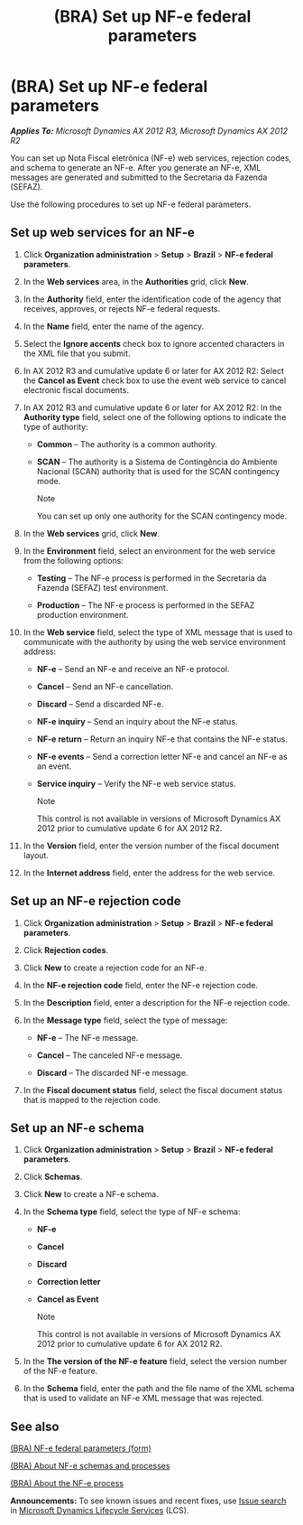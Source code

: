 ﻿---
title: (BRA) Set up NF-e federal parameters
TOCTitle: (BRA) Set up NF-e federal parameters
ms:assetid: 45298749-f4bb-4cb9-8696-87687243a37a
ms:mtpsurl: https://technet.microsoft.com/en-us/library/JJ933512(v=AX.60)
ms:contentKeyID: 50935128
ms.date: 04/18/2014
mtps_version: v=AX.60
f1_keywords:
- BRA
- Brazil
- electronic fiscal document parameters
- Forms.EFDocParameters_BR
- NF-e federal parameters
- BR-00044
- MsDynAx060.Forms.EFDocParameters_BR
---

# (BRA) Set up NF-e federal parameters 


_**Applies To:** Microsoft Dynamics AX 2012 R3, Microsoft Dynamics AX 2012 R2_

You can set up Nota Fiscal eletrônica (NF-e) web services, rejection codes, and schema to generate an NF-e. After you generate an NF-e, XML messages are generated and submitted to the Secretaria da Fazenda (SEFAZ).

Use the following procedures to set up NF-e federal parameters.

## Set up web services for an NF-e

1.  Click **Organization administration** \> **Setup** \> **Brazil** \> **NF-e federal parameters**.

2.  In the **Web services** area, in the **Authorities** grid, click **New**.

3.  In the **Authority** field, enter the identification code of the agency that receives, approves, or rejects NF-e federal requests.

4.  In the **Name** field, enter the name of the agency.

5.  Select the **Ignore accents** check box to ignore accented characters in the XML file that you submit.

6.  In AX 2012 R3 and cumulative update 6 or later for AX 2012 R2: Select the **Cancel as Event** check box to use the event web service to cancel electronic fiscal documents.

7.  In AX 2012 R3 and cumulative update 6 or later for AX 2012 R2: In the **Authority type** field, select one of the following options to indicate the type of authority:
    
      - **Common** – The authority is a common authority.
    
      - **SCAN** – The authority is a Sistema de Contingência do Ambiente Nacional (SCAN) authority that is used for the SCAN contingency mode.
        

        > [!NOTE]
        > <P>You can set up only one authority for the SCAN contingency mode.</P>



8.  In the **Web services** grid, click **New**.

9.  In the **Environment** field, select an environment for the web service from the following options:
    
      - **Testing** – The NF-e process is performed in the Secretaria da Fazenda (SEFAZ) test environment.
    
      - **Production** – The NF-e process is performed in the SEFAZ production environment.

10. In the **Web service** field, select the type of XML message that is used to communicate with the authority by using the web service environment address:
    
      - **NF-e** – Send an NF-e and receive an NF-e protocol.
    
      - **Cancel** – Send an NF-e cancellation.
    
      - **Discard** – Send a discarded NF-e.
    
      - **NF-e inquiry** – Send an inquiry about the NF-e status.
    
      - **NF-e return** – Return an inquiry NF-e that contains the NF-e status.
    
      - **NF-e events** – Send a correction letter NF-e and cancel an NF-e as an event.
    
      - **Service inquiry** – Verify the NF-e web service status.
        

        > [!NOTE]
        > <P>This control is not available in versions of Microsoft Dynamics AX 2012 prior to cumulative update 6 for AX 2012 R2.</P>



11. In the **Version** field, enter the version number of the fiscal document layout.

12. In the **Internet address** field, enter the address for the web service.

## Set up an NF-e rejection code

1.  Click **Organization administration** \> **Setup** \> **Brazil** \> **NF-e federal parameters**.

2.  Click **Rejection codes**.

3.  Click **New** to create a rejection code for an NF-e.

4.  In the **NF-e rejection code** field, enter the NF-e rejection code.

5.  In the **Description** field, enter a description for the NF-e rejection code.

6.  In the **Message type** field, select the type of message:
    
      - **NF-e** – The NF-e message.
    
      - **Cancel** – The canceled NF-e message.
    
      - **Discard** – The discarded NF-e message.

7.  In the **Fiscal document status** field, select the fiscal document status that is mapped to the rejection code.

## Set up an NF-e schema

1.  Click **Organization administration** \> **Setup** \> **Brazil** \> **NF-e federal parameters**.

2.  Click **Schemas**.

3.  Click **New** to create a NF-e schema.

4.  In the **Schema type** field, select the type of NF-e schema:
    
      - **NF-e**
    
      - **Cancel**
    
      - **Discard**
    
      - **Correction letter**
    
      - **Cancel as Event**
        

        > [!NOTE]
        > <P>This control is not available in versions of Microsoft Dynamics AX 2012 prior to cumulative update 6 for AX 2012 R2.</P>



5.  In the **The version of the NF-e feature** field, select the version number of the NF-e feature.

6.  In the **Schema** field, enter the path and the file name of the XML schema that is used to validate an NF-e XML message that was rejected.

## See also

[(BRA) NF-e federal parameters (form)](https://technet.microsoft.com/en-us/library/jj933509\(v=ax.60\))

[(BRA) About NF-e schemas and processes](bra-about-nf-e-schemas-and-processes.md)

[(BRA) About the NF-e process](bra-about-the-nf-e-process.md)

  
**Announcements:** To see known issues and recent fixes, use [Issue search](http://go.microsoft.com/fwlink/?linkid=389258) in [Microsoft Dynamics Lifecycle Services](http://go.microsoft.com/fwlink/?linkid=306505) (LCS).

